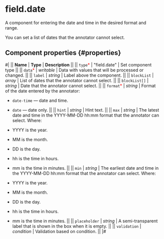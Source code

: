 # field.date

A component for entering the date and time in the desired format and range.

You can set a list of dates that the annotator cannot select.

## Component properties {#properties}

#|
|| **Name** | **Type** | **Description** ||
|| `type`<span style="color: red">\*</span> | "field.date" | Set component type ||
|| `data`<span style="color: red">\*</span> | _writable_ | Data with values that will be processed or changed. ||
|| `label` | _string_ | Label above the component. ||
|| `blockList` | _array_ | List of dates that the annotator cannot select. ||
|| `blockList[]` | _string_ | Date that the annotator cannot select. ||
|| `format`<span style="color: red">\*</span> | _string_ | Format of the date entered by the annotator:

- `date-time` — date and time.
- `date` — date only.
  ||
  || `hint` | _string_ | Hint text. ||
  || `max` | _string_ | The latest date and time in the YYYY-MM-DD hh:mm format that the annotator can select. Where:

- YYYY is the year.
- MM is the month.
- DD is the day.
- hh is the time in hours.
- mm is the time in minutes.
  ||
  || `min` | _string_ | The earliest date and time in the YYYY-MM-DD hh:mm format that the annotator can select. Where:

- YYYY is the year.
- MM is the month.
- DD is the day.
- hh is the time in hours.
- mm is the time in minutes.
  ||
  || `placeholder` | _string_ | A semi-transparent label that is shown in the box when it is empty. ||
  || `validation` | _condition_ | Validation based on condition. ||
  |#
